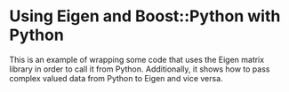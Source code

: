 Using Eigen and Boost::Python with Python
=========================================

This is an example of wrapping some code that uses the Eigen matrix library in
order to call it from Python.  Additionally, it shows how to pass complex
valued data from Python to Eigen and vice versa.
